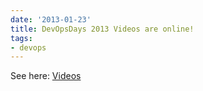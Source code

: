 ```yaml
---
date: '2013-01-23'
title: DevOpsDays 2013 Videos are online!
tags:
- devops
---
```



See here: [Videos](http://vimeo.com/user9086015/videos)
